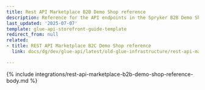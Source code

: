 ```yaml
---
title: Rest API Marketplace B2B Demo Shop reference
description: Reference for the API endpoints in the Spryker B2B Demo Shop Marketplace.
last_updated: '2025-07-07'
template: glue-api-storefront-guide-template
redirect_from: null
related:
- title: REST API Marketplace B2C Demo Shop reference
  link: docs/dg/dev/glue-api/latest/old-glue-infrastructure/rest-api-marketplace-b2c-demo-shop-reference.html

---
```


{% include integrations/rest-api-marketplace-b2b-demo-shop-reference-body.md %}
